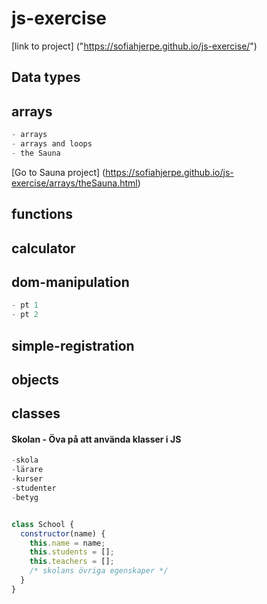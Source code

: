 # js-exercise

[link to project] ("https://sofiahjerpe.github.io/js-exercise/")



## Data types

## arrays

```js
- arrays
- arrays and loops
- the Sauna
```
[Go to Sauna project] (https://sofiahjerpe.github.io/js-exercise/arrays/theSauna.html)
## functions

## calculator

## dom-manipulation

```js
- pt 1
- pt 2
```

## simple-registration
## objects
## classes

#### Skolan - Öva på att använda klasser i JS

```js
-skola
-lärare
-kurser
-studenter
-betyg


class School {
  constructor(name) {
    this.name = name;
    this.students = [];
    this.teachers = [];
    /* skolans övriga egenskaper */
  }
}
```

